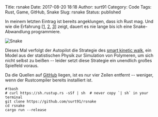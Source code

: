Title: rsnake
Date: 2017-08-20 18:18
Author: surt91
Category: Code
Tags: Rust, Game, GitHub, Snake
Slug: rsnake
Status: published

In meinem letzten Eintrag ist bereits angeklungen, dass ich Rust mag. Und wie
die Erfahrung [[1]({filename}/snake.md), [2]({filename}/pysnake.md), [3]({filename}/msnake.md)]
zeigt, dauert es nie lange bis ich eine Snake-Abwandlung programmiere.

![Snake]({filename}/img/rsnake.png)

Dieses Mal verfolgt der Autopilot die Strategie des [smart kinetic walk](https://doi.org/10.1103/PhysRevB.31.2993),
ein Model aus der statistischen Physik zur Simulation von Polymeren,
um sich nicht selbst zu beißen -- leider setzt diese Strategie ein unendlich
großes Spielfeld voraus.

Da die Quellen auf [GitHub](https://github.com/surt91/rsnake) liegen, ist
es nur vier Zeilen entfernt -- weniger, wenn der Rustcompiler bereits installiert
ist.

    #!bash
    # curl https://sh.rustup.rs -sSf | sh  # never copy `| sh` in your terminal
    git clone https://github.com/surt91/rsnake
    cd rsnake
    cargo run --release
